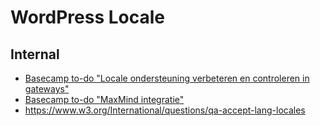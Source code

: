 # WordPress Locale

## Internal

- [Basecamp to-do "Locale ondersteuning verbeteren en controleren in gateways"](https://basecamp.com/1810084/projects/10966871/todos/378042007#comment_776958880)
- [Basecamp to-do "MaxMind integratie"](https://basecamp.com/1810084/projects/16121870/todos/440698718)
- https://www.w3.org/International/questions/qa-accept-lang-locales
